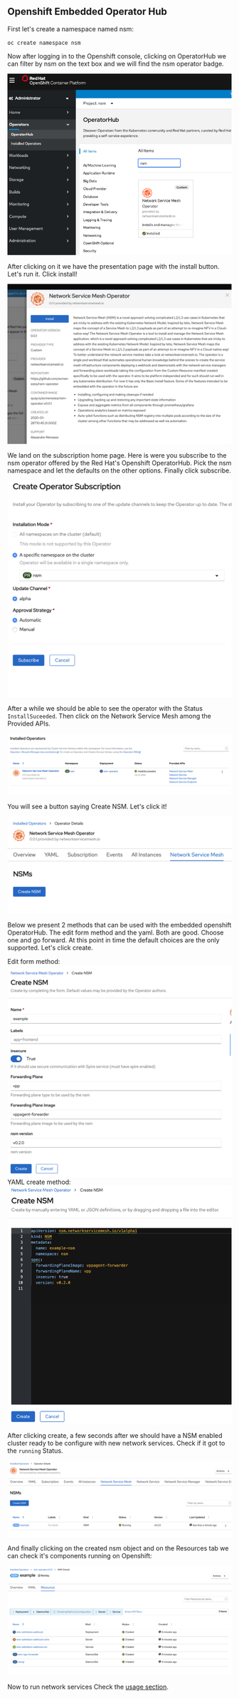 ## Openshift Embedded Operator Hub

First let's create a namespace named nsm:

```
oc create namespace nsm
```

Now after logging in to the Openshift console, clicking on OperatorHub we can filter by nsm on the text box and we will find the nsm operator badge.

<img src="./img/1-nsm-operator-hub.png">

After clicking on it we have the presentation page with the install button. Let's run it. Click install!

<img src="./img/2-nsm-operator-install.png">

We land on the subscription home page. Here is were you subscribe to the nsm operator offered by the Red Hat's Openshift OperatorHub. Pick the nsm namespace and let the defaults on the other options. Finally click subscribe.

<img src="./img/3-nsm-operator-subscription.png">

After a while we should be able to see the operator with the Status `InstallSuceeded`. Then click on the Network Service Mesh among the Provided APIs.

<img src="./img/4-nsm-operator-installed.png">

You will see a button saying Create NSM. Let's click it!

<img src="./img/5-nsm-servicemesh.png">

Below we present 2 methods that can be used with the embedded openshift OperatorHub. The edit form method and the yaml. Both are good. Choose one and go forward. At this point in time the default choices are the only supported. Let's click create.

Edit form method:
<img src="./img/6-nsm-servicemesh-create-form.png">
YAML create method:
<img src="./img/7-nsm-servicemesh-create-yaml.png">

After clicking create, a few seconds after we should have a NSM enabled cluster ready to be configure with new network services. Check if it got to the `running` Status.

<img src="./img/8-nsm-servicemesh-running.png">

And finally clicking on the created nsm object and on the Resources tab we can check it's components running on Openshift:

<img src="./img/9-nsm-resources.png">

Now to run network services Check the [usage section](../README.md#Usage).
